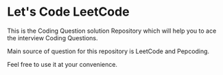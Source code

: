 # Let's Code LeetCode
This is the Coding Question solution Repository which will help you to ace the interview Coding Questions.

Main source of question for this repository is LeetCode and Pepcoding.

Feel free to use it at your convenience.
